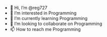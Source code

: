 - 👋 Hi, I’m @reg727
- 👀 I’m interested in Programming
- 🌱 I’m currently learning Programming
- 💞️ I’m looking to collaborate on Programming
- 📫 How to reach me Programming

<!---
reg727/reg727 is a ✨ special ✨ repository because its `README.md` (this file) appears on your GitHub profile.
You can click the Preview link to take a look at your changes.
--->
